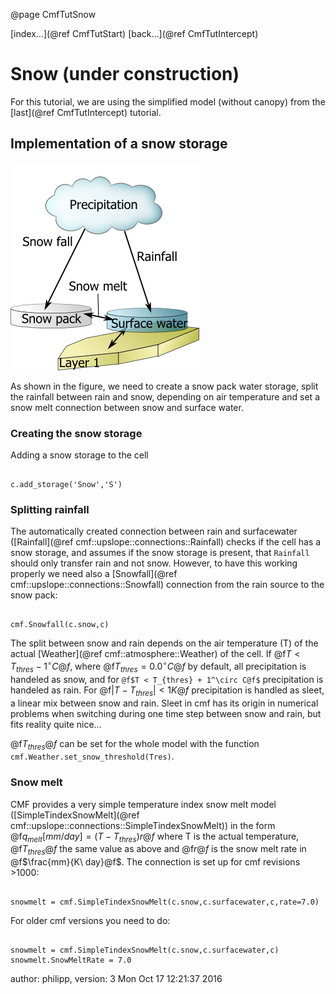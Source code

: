 @page CmfTutSnow

[index...](@ref CmfTutStart) [back...](@ref CmfTutIntercept)

# Snow (under construction)

For this tutorial, we are using the simplified model (without canopy)
from the [last](@ref CmfTutIntercept) tutorial.

## Implementation of a snow storage

![](media/snow.png)

As shown in the figure, we need to create a snow pack water storage,
split the rainfall between rain and snow, depending on air temperature
and set a snow melt connection between snow and surface water.

### Creating the snow storage

Adding a snow storage to the cell

``` {.py}

c.add_storage('Snow','S')
```

### Splitting rainfall

The automatically created connection between rain and surfacewater
([Rainfall](@ref cmf::upslope::connections::Rainfall) checks if the
cell has a snow storage, and assumes if the snow storage is present,
that `Rainfall` should only transfer rain and not snow. However, to
have this working properly we need also a
[Snowfall](@ref cmf::upslope::connections::Snowfall) connection from
the rain source to the snow pack:

``` {.py}

cmf.Snowfall(c.snow,c)
```

The split between snow and rain depends on the air temperature (T) of
the actual [Weather](@ref cmf::atmosphere::Weather) of the cell. If
@f$T < T_{thres} - 1^\circ C@f$, where @f$T_{thres}=0.0 ^\circ C@f$
by default, all precipitation is handeled as snow, and for `@f$T <
T_{thres} + 1^\circ C@f$` precipitation is handeled as rain. For
@f$|T-T_{thres}|<1K@f$ precipitation is handled as sleet, a linear mix
between snow and rain. Sleet in cmf has its origin in numerical problems
when switching during one time step between snow and rain, but fits
reality quite nice...

@f$T_{thres}@f$ can be set for the whole model with the function
`cmf.Weather.set_snow_threshold(Tres)`.

### Snow melt

CMF provides a very simple temperature index snow melt model
([SimpleTindexSnowMelt](@ref cmf::upslope::connections::SimpleTindexSnowMelt))
in the form @f$q_{melt} [mm/day] = (T-T_{thres}) r@f$ where T is the
actual temperature, @f$T_{thres}@f$ the same value as above and
@f$r@f$ is the snow melt rate in @f$\frac{mm}{K\ day}@f$. The
connection is set up for cmf revisions \>1000:

``` {.py}

snowmelt = cmf.SimpleTindexSnowMelt(c.snow,c.surfacewater,c,rate=7.0)
```

For older cmf versions you need to do:

``` {.py}

snowmelt = cmf.SimpleTindexSnowMelt(c.snow,c.surfacewater,c)
snowmelt.SnowMeltRate = 7.0
```

author: philipp, version: 3 Mon Oct 17 12:21:37 2016
